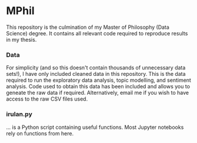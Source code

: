 # MPhil

This repository is the culmination of my Master of Philosophy (Data Science) degree. It contains all relevant code required to reproduce results in my thesis. 

### Data 

For simplicity (and so this doesn't contain thousands of unnecessary data sets!), I have only included cleaned data in this repository. This is the data required to run the exploratory data analysis, topic modelling, and sentiment analysis. Code used to obtain this data has been included and allows you to geneate the raw data if required. Alternatively, email me if you wish to have access to the raw CSV files used. 

### irulan.py
... is a Python script containing useful functions. Most Jupyter notebooks rely on functions from here. 
